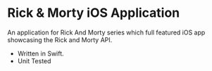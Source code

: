 # Rick & Morty iOS Application

An application for Rick And Morty series which full featured iOS app showcasing the Rick and Morty API.

- Written in Swift.
- Unit Tested
